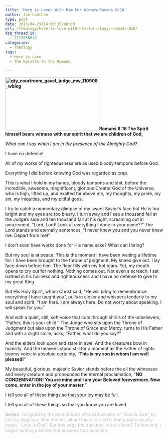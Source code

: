 ```yaml
---
title: 'Here is Love: With Him For Always—Romans 8:16'
author: Joe Louthan
type: post
date: 2013-04-29T14:00:35+00:00
url: /theology/here-is-love-with-him-for-always-romans-816/
dsq_thread_id:
  - 2117850618
categories:
  - Theology
tags:
  - Here is Love
  - The Epistle to the Romans

---
```

**<img class="alignright size-thumbnail wp-image-2023" src="https://i1.wp.com/theologic.us/wp-content/uploads/2013/04/gty_courtroom_gavel_judge_mw_110908_wblog.jpg?resize=300%2C168" alt="gty_courtroom_gavel_judge_mw_110908_wblog" width="300" height="168" srcset="https://i1.wp.com/theologic.us/wp-content/uploads/2013/04/gty_courtroom_gavel_judge_mw_110908_wblog.jpg?resize=300%2C168 300w, https://i1.wp.com/theologic.us/wp-content/uploads/2013/04/gty_courtroom_gavel_judge_mw_110908_wblog.jpg?resize=400%2C225 400w, https://i1.wp.com/theologic.us/wp-content/uploads/2013/04/gty_courtroom_gavel_judge_mw_110908_wblog.jpg?w=478 478w" sizes="(max-width: 300px) 100vw, 300px" data-recalc-dims="1" />Romans 8:16 The Spirit himself bears witness with our spirit that we are children of God,**

_What can I say when I am in the presence of the Almighty God?_

I have no defense!

All of my works of righteousness are as used bloody tampons before God.

Everything I did before knowing God was regarded as crap.

This is what I hold in my hands, bloody tampons and shit, before the incredible, awesome, magnificent, glorious Creator God of the Universe, who is high, lifted up, and exalted far above me, my thoughts, my pride, my sin, my iniquities, and my pitiful gods.

I try to catch a momentary glimpse of my sweet Savior’s face but He is too bright and my eyes are too bleary. I turn away and I see a thousand fall at the Judge’s side and ten thousand fall at his right, screaming out in amazement, “Lord, Lord! Look at everything I done in your name?!” The Lord stands and eternally sentences, “I never knew you and you never knew me. Depart from me!”

I don’t even have works done for His name sake? What can I bring?

But my soul is at peace. This is the moment I have been waiting a lifetime for. I have been brought to the throne of judgment. My knees give out. I lay face down before him. The floor fills with my hot tears. Yet, my mouth opens to cry out for nothing. Nothing comes out. Not even a screech. I sat bathed in his holiness and righteousness and I have no defense to give to my great King.

But His Holy Spirit, whom Christ said, “He will bring to remembrance everything I have taught you”, pulls in closer and whispers tenderly to my soul and spirit, “I am here. I am always here. Do not worry about speaking. I will speak for you.”

And with a quiet, still, soft voice that cuts through shrills of the unbelievers, “Father, this is your child.” The Judge who sits upon the Throne of Judgment but also upon the Throne of Grace and Mercy, turns to His Father and with a slight smile, asks, “Father, what do you say?”

And the elders look upon and stare in awe. And the creatures bow in humility. And the heavens stood still for a moment as the Father of lights booms voice in absolute certainty, “**This is my son in whom I am well pleased!**”

My beautiful, glorious, majestic Savior stands before the all the witnesses and every creature and pronounced the eternal proclamation, “**NO CONDEMNATION! You are mine and I am your Beloved forevermore. Now come, enter in the joy of your master.**”

I tell you all of these things so that your joy may be full.

I tell you all of these things so that you know you are loved.

<span style="color: #c0c0c0;"><strong>Series</strong>: Intrigued by the postmodern oft-used answer of “God is love”, by just by digging a little deeper, what I have learned is that people usually mean, “Love is God”. But this begs the question: what is love? To that end, I began writing a series that answers that question.</span>